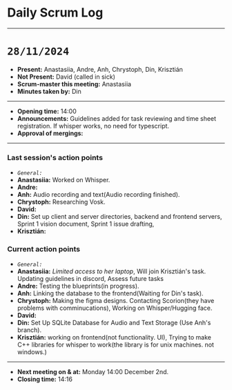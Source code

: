 # **Daily Scrum Log**

---

# `28/11/2024`
- **Present:** Anastasiia, Andre, Anh, Chrystoph, Din, Krisztián 
- **Not Present:** David (called in sick)
- **Scrum-master this meeting:** Anastasiia
- **Minutes taken by:** Din
---
- **Opening time:** 14:00
- **Announcements:** Guidelines added for task reviewing and time sheet registration. If whisper works, no need for typescript.
- **Approval of mergings:** 
---
### Last session's action points
- _`General:`_
- **Anastasiia:** Worked on Whisper. 
- **Andre:**
- **Anh:** Audio recording and text(Audio recording finished).
- **Chrystoph:** Researching Vosk.
- **David:**
- **Din:** Set up client and server directories, backend and frontend servers, Sprint 1 vision document, Sprint 1 issue drafting,
- **Krisztián:**
### Current action points
- _`General:`_
- **Anastasiia:** _Limited access to her laptop_, Will join Krisztián's task. Updating guidelines in discord, Assess future tasks
- **Andre:** Testing the blueprints(in progress).
- **Anh:** Linking the database to the frontend(Waiting for Din's task).
- **Chrystoph:** Making the figma designs. Contacting Scorion(they have problems with comminucations), Working on Whisper/Hugging face.
- **David:** 
- **Din:** Set Up SQLite Database for Audio and Text Storage (Use Anh's branch).
- **Krisztián:** working on frontend(not functionality. UI), Trying to make C++ libraries for whisper to work(the library is for unix machines. not windows.)

---

- **Next meeting on & at:** Monday 14:00 December 2nd.
- **Closing time:** 14:16